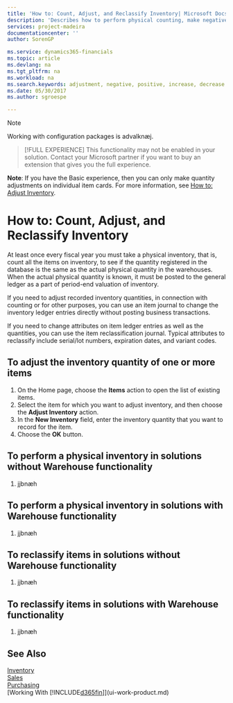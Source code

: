 ```yaml
---
title: 'How to: Count, Adjust, and Reclassify Inventory| Microsoft Docs'
description: 'Describes how to perform physical counting, make negative or positive adjustments of inventory quantities, and how to change information of item entries, such as location, code, dimension, or serial number.'
services: project-madeira
documentationcenter: ''
author: SorenGP

ms.service: dynamics365-financials
ms.topic: article
ms.devlang: na
ms.tgt_pltfrm: na
ms.workload: na
ms.search.keywords: adjustment, negative, positive, increase, decrease
ms.date: 05/30/2017
ms.author: sgroespe

---
```

> [!NOTE]  
>  Working with configuration packages is advalknæj.

> [!FULL EXPERIENCE]
>  This functionality may not be enabled in your solution. Contact your Microsoft partner if you want to buy an extension that gives you the full experience.

**Note**: If you have the Basic experience, then you can only make quantity adjustments on individual item cards. For more information, see [How to: Adjust Inventory](inventory-how-adjust-inventory.md).

# How to: Count, Adjust, and Reclassify Inventory
At least once every fiscal year you must take a physical inventory, that is, count all the items on inventory, to see if the quantity registered in the database is the same as the actual physical quantity in the warehouses. When the actual physical quantity is known, it must be posted to the general ledger as a part of period-end valuation of inventory.

If you need to adjust recorded inventory quantities, in connection with counting or for other purposes, you can use an item journal to change the inventory ledger entries directly without posting business transactions.

If you need to change attributes on item ledger entries as well as the quantities, you can use the item reclassification journal. Typical attributes to reclassify include serial/lot numbers, expiration dates, and variant codes.

## To adjust the inventory quantity of one or more items
1. On the Home page, choose the **Items** action to open the list of existing items.
2. Select the item for which you want to adjust inventory, and then choose the **Adjust Inventory** action.
3. In the **New Inventory** field, enter the inventory quantity that you want to record for the item.
4. Choose the **OK** button.

## To perform a physical inventory in solutions without Warehouse functionality
1. jjbnæh

## To perform a physical inventory in solutions with Warehouse functionality
1. jjbnæh

## To reclassify items in solutions without Warehouse functionality
1. jjbnæh

## To reclassify items in solutions with Warehouse functionality
1. jjbnæh

## See Also
[Inventory](inventory-manage-inventory.md)  
[Sales](sales-manage-sales.md)  
[Purchasing](purchasing-manage-purchasing.md)  
[Working With [!INCLUDE[d365fin](includes/d365fin_md.md)]](ui-work-product.md)
